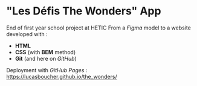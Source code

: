 # "Les Défis The Wonders" App

End of first year school project at HETIC
From a _Figma_ model to a website developed with :
- **HTML**
- **CSS** (with **BEM** method)
- **Git** (and here on _GitHub_)

Deployment with _GitHub Pages_ : https://lucasboucher.github.io/the_wonders/
